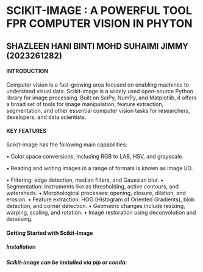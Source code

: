 <h1>SCIKIT-IMAGE : A POWERFUL TOOL FPR COMPUTER VISION IN PHYTON</h1>
<h2>SHAZLEEN HANI BINTI MOHD SUHAIMI JIMMY (2023261282)</h2>

<h4>INTRODUCTION</h4>
Computer vision is a fast-growing area focused on enabling machines to understand visual data. Scikit-image is a widely used open-source Python library for image processing. Built on SciPy, NumPy, and Matplotlib, it offers a broad set of tools for image manipulation, feature extraction, segmentation, and other essential computer vision tasks for researchers, developers, and data scientists.
<h4>KEY FEATURES</h4>
Scikit-image has the following main capabilities:

  • Color space conversions, including RGB to LAB, HSV, and grayscale.
  
  • Reading and writing images in a range of formats is known as image I/O.
  
  • Filtering: edge detection, median filters, and Gaussian blur.
  • Segmentation: Instruments like as thresholding, active contours, and watersheds.
  • Morphological processes: opening, closure, dilation, and erosion.
  • Feature extraction: HOG (Histogram of Oriented Gradients), blob detection, and corner detection.
  • Geometric changes include resizing, warping, scaling, and rotation.
  • Image restoration using deconvolution and denoising.
<h4>Getting Started with Scikit-Image</h4>
  <h5>Installation</h5>
  <h5>Scikit-image can be installed via pip or conda:</h5>
